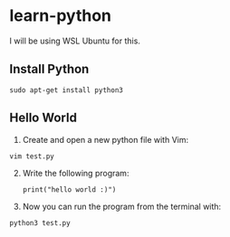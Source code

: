 # learn-python

I will be using WSL Ubuntu for this.

## Install Python

`sudo apt-get install python3`

## Hello World

1. Create and open a new python file with Vim: 

  `vim test.py`

2. Write the following program: 

       print("hello world :)")
  
3. Now you can run the program from the terminal with:

  `python3 test.py`
